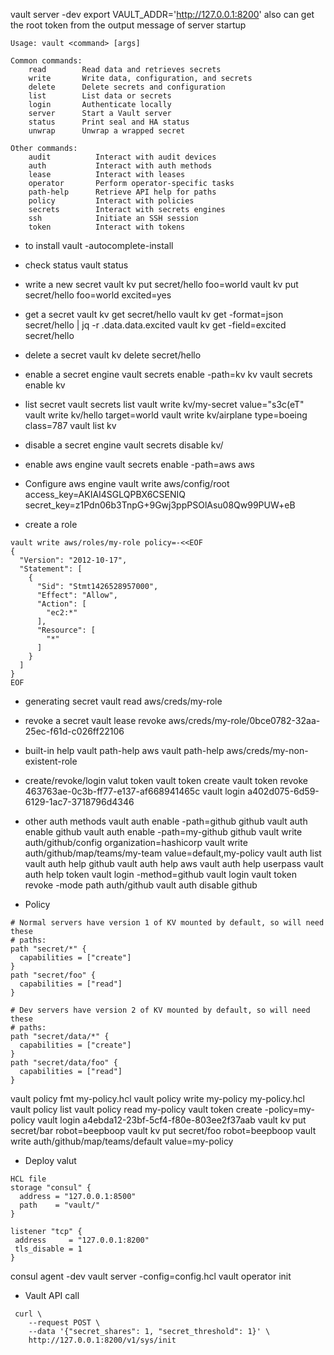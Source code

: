 vault server -dev
export VAULT_ADDR='http://127.0.0.1:8200'
also can get the root token from the output message of server startup

```
Usage: vault <command> [args]

Common commands:
    read        Read data and retrieves secrets
    write       Write data, configuration, and secrets
    delete      Delete secrets and configuration
    list        List data or secrets
    login       Authenticate locally
    server      Start a Vault server
    status      Print seal and HA status
    unwrap      Unwrap a wrapped secret

Other commands:
    audit          Interact with audit devices
    auth           Interact with auth methods
    lease          Interact with leases
    operator       Perform operator-specific tasks
    path-help      Retrieve API help for paths
    policy         Interact with policies
    secrets        Interact with secrets engines
    ssh            Initiate an SSH session
    token          Interact with tokens
```

- to install
vault -autocomplete-install

- check status
vault status

- write a new secret
vault kv put secret/hello foo=world
vault kv put secret/hello foo=world excited=yes

- get a secret
vault kv get secret/hello
vault kv get -format=json secret/hello | jq -r .data.data.excited
vault kv get -field=excited secret/hello

- delete a secret
vault kv delete secret/hello

- enable a secret engine
vault secrets enable -path=kv kv
vault secrets enable kv

- list secret
vault secrets list
vault write kv/my-secret value="s3c(eT"
vault write kv/hello target=world
vault write kv/airplane type=boeing class=787
vault list kv

- disable a secret engine
vault secrets disable kv/

- enable aws engine
vault secrets enable -path=aws aws

- Configure aws engine
vault write aws/config/root \
    access_key=AKIAI4SGLQPBX6CSENIQ \
    secret_key=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

- create a role
```
vault write aws/roles/my-role policy=-<<EOF
{
  "Version": "2012-10-17",
  "Statement": [
    {
      "Sid": "Stmt1426528957000",
      "Effect": "Allow",
      "Action": [
        "ec2:*"
      ],
      "Resource": [
        "*"
      ]
    }
  ]
}
EOF
```

- generating secret
vault read aws/creds/my-role

- revoke a secret
vault lease revoke aws/creds/my-role/0bce0782-32aa-25ec-f61d-c026ff22106

- built-in help
vault path-help aws
vault path-help aws/creds/my-non-existent-role

- create/revoke/login valut token
vault token create
vault token revoke 463763ae-0c3b-ff77-e137-af668941465c
vault login a402d075-6d59-6129-1ac7-3718796d4346

- other auth methods
vault auth enable -path=github github
vault auth enable github
vault auth enable -path=my-github github
vault write auth/github/config organization=hashicorp
vault write auth/github/map/teams/my-team value=default,my-policy
vault auth list
vault auth help github
vault auth help aws
vault auth help userpass
vault auth help token
vault login -method=github
vault login <initial-root-token>
vault token revoke -mode path auth/github
vault auth disable github

- Policy

```
# Normal servers have version 1 of KV mounted by default, so will need these
# paths:
path "secret/*" {
  capabilities = ["create"]
}
path "secret/foo" {
  capabilities = ["read"]
}

# Dev servers have version 2 of KV mounted by default, so will need these
# paths:
path "secret/data/*" {
  capabilities = ["create"]
}
path "secret/data/foo" {
  capabilities = ["read"]
}
```

vault policy fmt my-policy.hcl
vault policy write my-policy my-policy.hcl
vault policy list
vault policy read my-policy
vault token create -policy=my-policy
vault login a4ebda12-23bf-5cf4-f80e-803ee2f37aab
vault kv put secret/bar robot=beepboop
vault kv put secret/foo robot=beepboop
vault write auth/github/map/teams/default value=my-policy

- Deploy valut
```
HCL file
storage "consul" {
  address = "127.0.0.1:8500"
  path    = "vault/"
}

listener "tcp" {
 address     = "127.0.0.1:8200"
 tls_disable = 1
}
```
consul agent -dev
vault server -config=config.hcl
vault operator init

- Vault API call
```
 curl \
    --request POST \
    --data '{"secret_shares": 1, "secret_threshold": 1}' \
    http://127.0.0.1:8200/v1/sys/init
```







